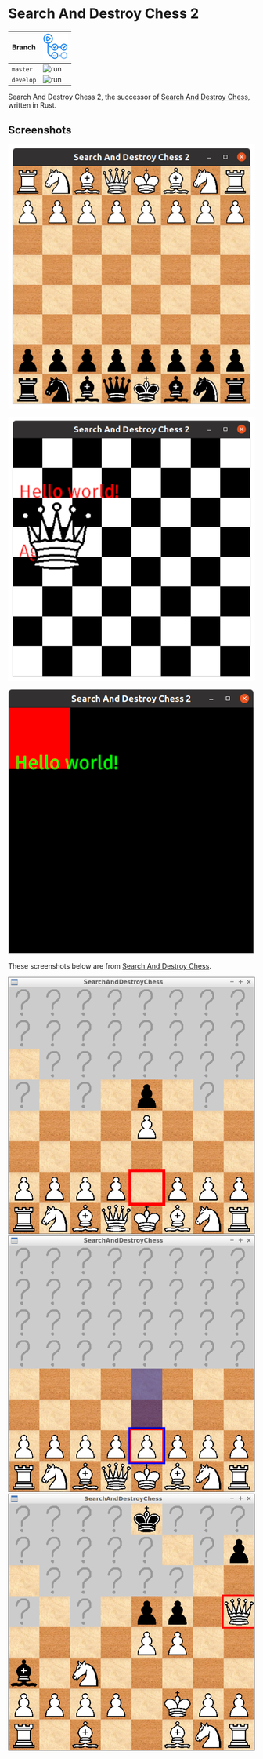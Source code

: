 # Search And Destroy Chess 2

Branch   |[![GitHub Actions logo](pics/GitHubActions.png)](https://github.com/richelbilderbeek/search_and_destroy_chess_2/actions)
---------|------------------------------------------------------------------------------------------------------------------------
`master` |![run](https://github.com/richelbilderbeek/search_and_destroy_chess_2/workflows/run/badge.svg?branch=master)
`develop`|![run](https://github.com/richelbilderbeek/search_and_destroy_chess_2/workflows/run/badge.svg?branch=develop)

Search And Destroy Chess 2,
the successor of [Search And Destroy Chess](https://github.com/richelbilderbeek/SearchAndDestroyChess),
written in Rust.

## Screenshots

![](pics/20220104.png)

![](pics/20220102.png)

![](pics/20211231.png)

These screenshots below are from [Search And Destroy Chess](https://github.com/richelbilderbeek/SearchAndDestroyChess).

![](pics/SearchAndDestroyChess_3_0.png)
![](pics/SearchAndDestroyChess_3_1.png)
![](pics/SearchAndDestroyChess_3_2.png)

